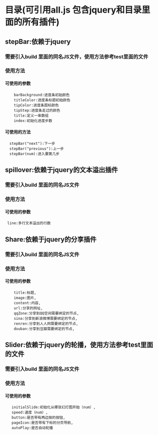 # 目录(可引用all.js 包含jquery和目录里面的所有插件)

## stepBar:依赖于jquery

### 需要引入build 里面的同名JS文件，使用方法参考test里面的文件

### 使用方法

#### 可使用的参数
        barBackground:进度条初始颜色
        titleColor:进度条标题初始颜色
        tipColor:进度条图标颜色
        tipStep:进度条走过的颜色
        title:定义一串数组
        index:初始化进度步数

####  可使用的方法
      stepBar("next"):下一步
      stepBar("previous"):上一步
      stepBar(num):进入要第几步

## spillover:依赖于jquery的文本溢出插件

### 需要引入build 里面的同名JS文件

### 使用方法

#### 可使用的参数
     line:多行文本溢出的行数

## Share:依赖于jquery的分享插件

### 需要引入build 里面的同名JS文件

### 使用方法

#### 可使用的参数
        title:标题,
        image:图片,
        content:内容,
        url:分享的网址,
        qqZone:分享到QQ空间需要绑定的节点,
        sina:分享到新浪微博需要绑定的节点,
        renren:分享到人人网需要绑定的节点,
        douban:分享到豆瓣需要绑定的节点,

## Slider:依赖于jquery的轮播，使用方法参考test里面的文件

### 需要引入build 里面的同名JS文件

### 使用方法

#### 可使用的参数
       initialSlide:初始化从哪张幻灯图开始（num）,
       speed:速度（num）,
       button:是否带有两边按的按钮,
       pageIcon:是否带有下标的分页导航,
       autoPlay:是否自动轮播
